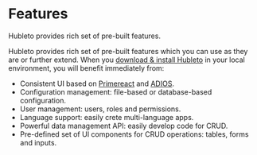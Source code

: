# Features

Hubleto provides rich set of pre-built features.

Hubleto provides rich set of pre-built features which you can use as they are or further extend. When you [download & install Hubleto](download-and-install) in your local environment, you will benefit immediately from:

  * Consistent UI based on [Primereact](https://www.primereact.org) and [ADIOS](https://github.com/wai-blue/ADIOS).
  * Configuration management: file-based or database-based configuration.
  * User management: users, roles and permissions.
  * Language support: easily crete multi-language apps.
  * Powerful data management API: easily develop code for CRUD.
  * Pre-defined set of UI components for CRUD operations: tables, forms and inputs.